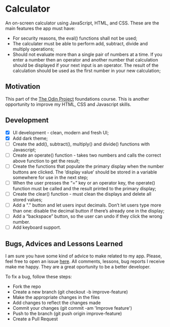 # Calculator

An on-screen calculator using JavaScript, HTML, and CSS.
These are the main features the app must have:

- For security reasons, the eval() functions shall not be used;
- The calculater must be able to perform add, subtract, divide and multiply operations;
- Should not evaluate more than a single pair of numbers at a time. If you enter a number then an operator and another number that calculation should be displayed if your next input is an operator. The result of the calculation should be used as the first number in your new calculation;

## Motivation

This part of the [The Odin Project](https://www.theodinproject.com/) foundations course. This is another opportunity to improve my HTML, CSS and Javascript skills.

## Development

- [x] UI development - clean, modern and fresh UI;
- [x] Add dark theme;
- [ ] Create the add(), subtract(), multiply() and divide() functions with Javascript;
- [ ] Create an operate() function - takes two numbers and calls the correct above function to get the result;
- [ ] Create the functions that populate the primary display when the number buttons are clicked. The ‘display value’ should be stored in a variable somewhere for use in the next step;
- [ ] When the user presses the “=” key or an operator key, the operate() function must be called and the result printed to the primary display;
- [ ] Create the clear() function - must clean the displays and delete all stored values;
- [ ] Add a "." button and let users input decimals. Don’t let users type more than one: disable the decimal button if there’s already one in the display;
- [ ] Add a “backspace” button, so the user can undo if they click the wrong number.
- [ ] Add keyboard support.

## Bugs, Advices and Lessons Learned

I am sure you have some kind of advice to make related to my app. Please, feel free to open an issue [here](https://github.com/jofortunato/etch-a-sketch/issues/new).
All comments, lessons, bug reports I receive make me happy. They are a great oportunity to be a better developer.

To fix a bug, follow these steps:

- Fork the repo
- Create a new branch (git checkout -b improve-feature)
- Make the appropriate changes in the files
- Add changes to reflect the changes made
- Commit your changes (git commit -am 'Improve feature')
- Push to the branch (git push origin improve-feature)
- Create a Pull Request
